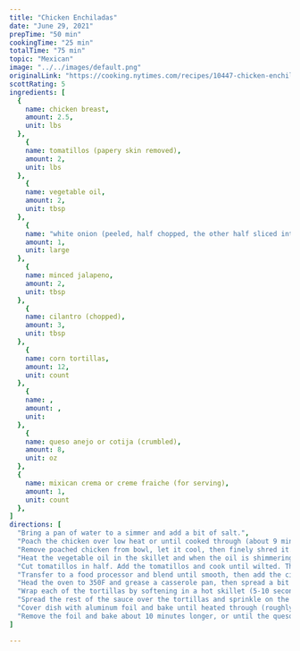 ```yaml
---
title: "Chicken Enchiladas"
date: "June 29, 2021"
prepTime: "50 min" 
cookingTime: "25 min"
totalTime: "75 min"
topic: "Mexican"
image: "../../images/default.png"
originalLink: "https://cooking.nytimes.com/recipes/10447-chicken-enchiladas"
scottRating: 5
ingredients: [
  {
    name: chicken breast,
    amount: 2.5,
    unit: lbs
  },
    {
    name: tomatillos (papery skin removed),
    amount: 2,
    unit: lbs
  },
    {
    name: vegetable oil,
    amount: 2,
    unit: tbsp
  },
    {
    name: "white onion (peeled, half chopped, the other half sliced into rings)",
    amount: 1,
    unit: large
  },
    {
    name: minced jalapeno,
    amount: 2,
    unit: tbsp
  },
    {
    name: cilantro (chopped),
    amount: 3,
    unit: tbsp
  },
    {
    name: corn tortillas,
    amount: 12,
    unit: count
  },
    {
    name: ,
    amount: ,
    unit: 
  },
    {
    name: queso anejo or cotija (crumbled),
    amount: 8,
    unit: oz
  },
  {
    name: mixican crema or creme fraiche (for serving),
    amount: 1,
    unit: count
  },
]
directions: [
  "Bring a pan of water to a simmer and add a bit of salt.",
  "Poach the chicken over low heat or until cooked through (about 9 minutes)",
  "Remove poached chicken from bowl, let it cool, then finely shred it.",
  "Heat the vegetable oil in the skillet and when the oil is shimmering, add the chopped onion and jalepeno. Saute until the onion has softened just around the edges.",
  "Cut tomatillos in half. Add the tomatillos and cook until wilted. Then turn off the heat and let cool for a period of a few minutes.",
  "Transfer to a food processor and blend until smooth, then add the cilantro and season to taste. Transfer the mixture to a bowl.",
  "Head the oven to 350F and grease a casserole pan, then spread a bit of sauce on the bottom of the pan.",
  "Wrap each of the tortillas by softening in a hot skillet (5-10 seconds per side), coating lightly with suace, adding about 1/3 cup of shredded chicken, and rolling into a cylinder. Repeat and pack the tortillas together in the baking dish.",
  "Spread the rest of the sauce over the tortillas and sprinkle on the queso anejo or cotija.",
  "Cover dish with aluminum foil and bake until heated through (roughly 15 minutes).",
  "Remove the foil and bake about 10 minutes longer, or until the queso anejo is melted. Dollop with crema and garnish with onion rings. Serve with aditional crema."
]

---
```

